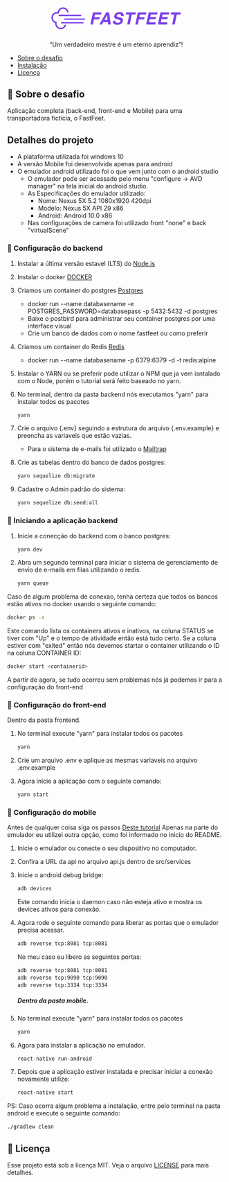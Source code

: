 <h1 align="center">
  <img alt="Fastfeet" title="Fastfeet" src="assets/logo.png" width="300px" />
</h1>

<p align="center">“Um verdadeiro mestre é um eterno aprendiz”!</p>


* <a href="#sobre-o-desafio">Sobre o desafio</a>
* <a href="#instalação">Instalação</a>
* <a href="#licença">Licença</a>


## 🚀 Sobre o desafio

Aplicação completa (back-end, front-end e Mobile) para uma transportadora fictícia, o FastFeet.

## Detalhes do projeto

* A plataforma utilizada foi windows 10
* A versão Mobile foi desenvolvida apenas para android
* O emulador android utilizado foi o que vem junto com o android studio
    * O emulador pode ser acessado pelo menu "configure -> AVD manager" na tela inicial do android studio.
    * As Especificações do emulador utilizado:
        * Nome: Nexus 5X 5.2 1080x1920 420dpi
        * Modelo: Nexus 5X API 29 x86
        * Android: Android 10.0 x86
    * Nas configurações de camera foi utilizado front "none" e back "virtualScene"

### 📝 Configuração do backend

1. Instalar a última versão estavel (LTS) do [Node.js](https://nodejs.org/)

2. Instalar o docker [DOCKER](https://docs.docker.com/)

3. Criamos um container do postgres [Postgres](https://hub.docker.com/_/postgres)
    - docker run --name databasename -e POSTGRES_PASSWORD=databasepass -p 5432:5432 -d postgres
    - Baixe o postbird para administrar seu container postgres por uma interface visual
    - Crie um banco de dados com o nome fastfeet ou como preferir

4. Criamos um container do Redis [Redis](https://hub.docker.com/_/redis)
    - docker run --name databasename -p 6379:6379 -d -t redis:alpine

5. Instalar o YARN ou se preferir pode utilizar o NPM que ja vem isntalado com o Node, porém o tutorial será feito baseado no yarn.

6. No terminal, dentro da pasta backend nós executamos "yarn" para instalar todos os pacotes
    ```sh
    yarn
    ```
7. Crie o arquivo {.env} seguindo a estrutura do arquivo {.env.example} e preencha as variaveis que estão vazias.
    - Para o sistema de e-mails foi utilizado o [Mailtrap](https://mailtrap.io/)

8. Crie as tabelas dentro do banco de dados postgres:
    ```bash
    yarn sequelize db:migrate
    ```
9. Cadastre o Admin padrão do sistema:
    ```bash
    yarn sequelize db:seed:all
    ```

### 📝 Iniciando a aplicação backend
1. Inicie a conecção do backend com o banco postgres:
    ```bash
    yarn dev
    ```
2. Abra um segundo terminal para iniciar o sistema de gerenciamento de envio de e-mails em filas utilizando o redis.
    ```bash
    yarn queue
    ```
Caso de algum problema de conexao, tenha certeza que todos os bancos estão ativos no docker usando o seguinte comando:
```bash
docker ps -a
```
Este comando lista os containers ativos e inativos, na coluna STATUS se tiver com "Up" e o tempo de atividade então está tudo certo. Se a coluna estiver com "exited" então nós devemos startar o container utilizando o ID na coluna CONTAINER ID:
```bash
docker start <containerid>
```

A partir de agora, se tudo ocorreu sem problemas nós já podemos ir para a configuração do front-end

### 📝 Configuração do front-end

Dentro da pasta frontend.

1. No terminal execute "yarn" para instalar todos os pacotes
    ```bash
    yarn
    ```
2. Crie um arquivo .env e aplique as mesmas variaveis no arquivo .env.example

3. Agora inicie a aplicação com o seguinte comando:
    ```bash
    yarn start
    ```

### 📝 Configuração do mobile

Antes de qualquer coisa siga os passos [Deste tutorial](https://docs.rocketseat.dev/ambiente-react-native/android/windows)
Apenas na parte do emulador eu utilizei outra opção, como foi informado no inicio do README.

1. Inicie o emulador ou conecte o seu dispositivo no computador.
2. Confira a URL da api no arquivo api.js dentro de src/services
3. Inicie o android debug bridge:
    ```bash
    adb devices
    ```
    Este comando inicia o daemon caso não esteja ativo e mostra os devices ativos para conexão.

4. Agora rode o seguinte comando para liberar as portas que o emulador precisa acessar.
    ```bash
    adb reverse tcp:8081 tcp:8081
    ```
    No meu caso eu libero as seguintes portas:
    ```bash
    adb reverse tcp:8081 tcp:8081
    adb reverse tcp:9090 tcp:9090
    adb reverse tcp:3334 tcp:3334
    ```

    ##### Dentro da pasta mobile.
    

5. No terminal execute "yarn" para instalar todos os pacotes
    ```bash
    yarn
    ```
6. Agora para instalar a aplicação no emulador.
    ```bash
    react-native run-android
    ```
7. Depois que a aplicação estiver instalada e precisar iniciar a conexão novamente utilize:
    ```bash
    react-native start
    ```
PS: Caso ocorra algum problema a instalação, entre pelo terminal na pasta android e execute o seguinte comando:
```bash
./gradlew clean
```

## 📝 Licença

Esse projeto está sob a licença MIT. Veja o arquivo [LICENSE](LICENSE.md) para mais detalhes.
